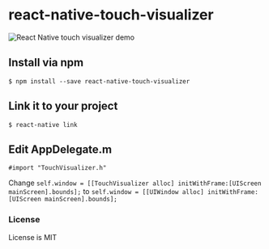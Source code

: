 # react-native-touch-visualizer
![React Native touch visualizer demo](https://cloud.githubusercontent.com/assets/10658888/21396686/a9f3ae52-c766-11e6-9423-3c6d97b4843f.gif)
## Install via npm
`$ npm install --save react-native-touch-visualizer`
## Link it to your project
`$ react-native link`
## Edit AppDelegate.m
`#import "TouchVisualizer.h"`

Change `self.window = [[TouchVisualizer alloc] initWithFrame:[UIScreen mainScreen].bounds];` to `self.window = [[UIWindow alloc] initWithFrame:[UIScreen mainScreen].bounds];`
### License
License is MIT
